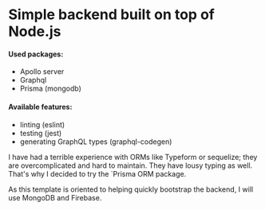 # Simple backend built on top of Node.js

#### Used packages:

- Apollo server
- Graphql
- Prisma (mongodb)

#### Available features:

- linting (eslint)
- testing (jest)
- generating GraphQL types (graphql-codegen)

I have had a terrible experience with ORMs like Typeform or sequelize; they are overcomplicated and 
hard to maintain. They have lousy typing as well. That's why I decided to try the `Prisma ORM package.

As this template is oriented to helping quickly bootstrap the backend, I will use MongoDB and Firebase.

